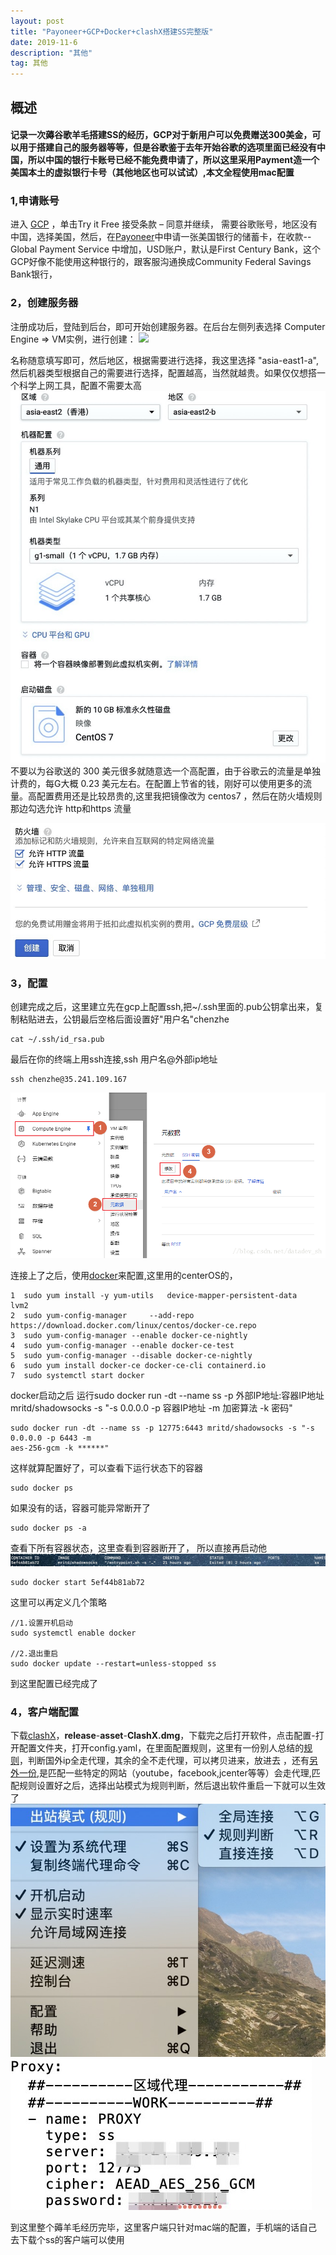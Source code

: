```yaml
---
layout: post
title: "Payoneer+GCP+Docker+clashX搭建SS完整版"
date: 2019-11-6
description: "其他"
tag: 其他 
--- 
```


## 概述
#### 记录一次薅谷歌羊毛搭建SS的经历，GCP对于新用户可以免费赠送300美金，可以用于搭建自己的服务器等等，但是谷歌鉴于去年开始谷歌的选项里面已经没有中国，所以中国的银行卡账号已经不能免费申请了，所以这里采用Payment造一个美国本土的虚拟银行卡号（其他地区也可以试试）,本文全程使用mac配置
### 1,申请账号

进入 [GCP](https://cloud.google.com/free/) ，单击Try it Free
接受条款 – 同意并继续，
需要谷歌账号，地区没有中国，选择美国，然后，在[Payoneer](https://login.payoneer.com/api/v2/internal/logout/authorize?client_id=b3d186db-4e5d-49c8-8a12-5753136af807&redirect_uri=https%3a%2f%2fmyaccount.brand.domain%2flogin%2flogin.aspx&scope=myaccount%20openid&response_type=code&state=4ef9c2d3-00d4-490f-b189-989cb55b0c20)中申请一张美国银行的储蓄卡，在收款--Global Payment Service 中增加，USD账户，默认是First Century Bank，这个GCP好像不能使用这种银行的，跟客服沟通换成Community Federal Savings Bank银行，

### 2，创建服务器

注册成功后，登陆到后台，即可开始创建服务器。在后台左侧列表选择 Computer Engine => VM实例，进行创建：
![](/images/posts/gcp/chuangjian1)

名称随意填写即可，然后地区，根据需要进行选择，我这里选择 "asia-east1-a",然后机器类型根据自己的需要进行选择，配置越高，当然就越贵。如果仅仅想搭一个科学上网工具，配置不需要太高
![](/images/posts/gcp/chuangjian2.jpg)
不要以为谷歌送的 300 美元很多就随意选一个高配置，由于谷歌云的流量是单独计费的，每G大概 0.23 美元左右。在配置上节省的钱，刚好可以使用更多的流量。高配置费用还是比较昂贵的,这里我把镜像改为 centos7 ，然后在防火墙规则那边勾选允许 http和https 流量

![](/images/posts/gcp/chuangjian3.jpg)
### 3，配置
创建完成之后，这里建立先在gcp上配置ssh,把~/.ssh里面的.pub公钥拿出来，复制粘贴进去，公钥最后空格后面设置好"用户名"chenzhe

```
cat ~/.ssh/id_rsa.pub 
```
最后在你的终端上用ssh连接,ssh 用户名@外部ip地址

```
ssh chenzhe@35.241.109.167 
```
![](/images/posts/gcp/ssh.png)

连接上了之后，使用[docker](https://docs.docker.com/install/linux/docker-ce/centos/)来配置,这里用的centerOS的，

```
1  sudo yum install -y yum-utils   device-mapper-persistent-data   lvm2
2  sudo yum-config-manager     --add-repo     https://download.docker.com/linux/centos/docker-ce.repo
3  sudo yum-config-manager --enable docker-ce-nightly
4  sudo yum-config-manager --enable docker-ce-test
5  sudo yum-config-manager --disable docker-ce-nightly
6  sudo yum install docker-ce docker-ce-cli containerd.io
7  sudo systemctl start docker
```
docker启动之后
运行sudo docker run -dt --name ss -p 外部IP地址:容器IP地址 mritd/shadowsocks -s "-s 0.0.0.0 -p 容器IP地址 -m 
加密算法 -k 密码"

```
sudo docker run -dt --name ss -p 12775:6443 mritd/shadowsocks -s "-s 0.0.0.0 -p 6443 -m 
aes-256-gcm -k ******"
```
这样就算配置好了，可以查看下运行状态下的容器

```
sudo docker ps
```
如果没有的话，容器可能异常断开了

```
sudo docker ps -a
```
查看下所有容器状态，这里查看到容器断开了，
所以直接再启动他
![](/images/posts/gcp/docker.jpg)

```
sudo docker start 5ef44b81ab72
```
这里可以再定义几个策略

```
//1.设置开机启动
sudo systemctl enable docker

//2.退出重启
sudo docker update --restart=unless-stopped ss
```
到这里配置已经完成了


### 4，客户端配置
下载[clashX](https://github.com/yichengchen/clashX)，**release**-**asset**-**ClashX.dmg**，下载完之后打开软件，点击配置-打开配置文件夹，打开config.yaml，在里面配置规则，这里有一份别人总结的[规则](https://github.com/Hackl0us/SS-Rule-Snippet/blob/master/LAZY_RULES/clash.yaml)，判断国外ip全走代理，其余的全不走代理，可以拷贝进来，放进去
，还有[另外一份](https://github.com/a272312970/chenzhe/blob/master/resource/gcp/posts/gcp/config.yaml),是匹配一些特定的网站（youtube，facebook,jcenter等等）会走代理,匹配规则设置好之后，选择出站模式为规则判断，然后退出软件重启一下就可以生效了
![](/images/posts/gcp/clashX.jpg)
![](/images/posts/gcp/clashX2.jpg)

到这里整个薅羊毛经历完毕，这里客户端只针对mac端的配置，手机端的话自己去下载个ss的客户端可以使用




   


